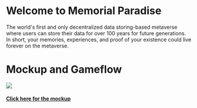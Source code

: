 # Welcome to Memorial Paradise
The world's first and only decentralized data storing-based metaverse where users can store their data for over 100 years for future generations. In short, your memories, experiences, and proof of your existence could live forever on the metaverse.
<h1>Mockup and Gameflow</h1>
<IMG SRC="https://user-images.githubusercontent.com/100519753/156887407-1b5cf0b2-2b30-4ebc-bc87-fc86457b64ce.gif">

<h4><a href="https://drive.google.com/drive/u/0/folders/1oM9ebux7nvGD6chXhd5H_1O5u9a444ru">Click here for the mockup</a></h4>
